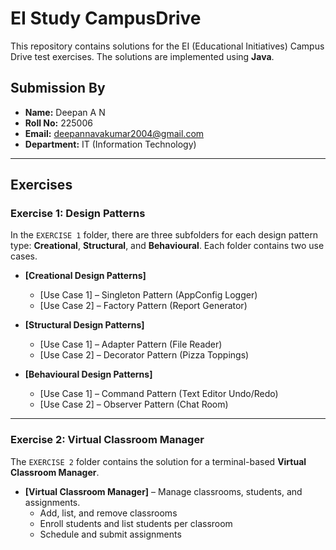 # EI Study CampusDrive

This repository contains solutions for the EI (Educational Initiatives) Campus Drive test exercises. The solutions are implemented using **Java**.

## Submission By
- **Name:** Deepan A N  
- **Roll No:** 225006  
- **Email:** deepannavakumar2004@gmail.com  
- **Department:** IT (Information Technology)

---

## Exercises

### Exercise 1: Design Patterns
In the `EXERCISE 1` folder, there are three subfolders for each design pattern type: **Creational**, **Structural**, and **Behavioural**. Each folder contains two use cases.

- **[Creational Design Patterns]**  
  - [Use Case 1] – Singleton Pattern (AppConfig Logger)  
  - [Use Case 2] – Factory Pattern (Report Generator)  

- **[Structural Design Patterns]**  
  - [Use Case 1] – Adapter Pattern (File Reader)  
  - [Use Case 2] – Decorator Pattern (Pizza Toppings)  

- **[Behavioural Design Patterns]**  
  - [Use Case 1] – Command Pattern (Text Editor Undo/Redo)  
  - [Use Case 2] – Observer Pattern (Chat Room)  

---

### Exercise 2: Virtual Classroom Manager
The `EXERCISE 2` folder contains the solution for a terminal-based **Virtual Classroom Manager**.

- **[Virtual Classroom Manager]** – Manage classrooms, students, and assignments.  
  - Add, list, and remove classrooms  
  - Enroll students and list students per classroom  
  - Schedule and submit assignments  
